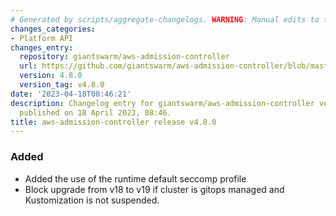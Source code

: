 ```yaml
---
# Generated by scripts/aggregate-changelogs. WARNING: Manual edits to this files will be overwritten.
changes_categories:
- Platform API
changes_entry:
  repository: giantswarm/aws-admission-controller
  url: https://github.com/giantswarm/aws-admission-controller/blob/master/CHANGELOG.md#480---2023-04-18
  version: 4.8.0
  version_tag: v4.8.0
date: '2023-04-18T08:46:21'
description: Changelog entry for giantswarm/aws-admission-controller version 4.8.0,
  published on 18 April 2023, 08:46.
title: aws-admission-controller release v4.8.0
---
```


### Added
- Added the use of the runtime default seccomp profile
- Block upgrade from v18 to v19 if cluster is gitops managed and Kustomization is not suspended.
